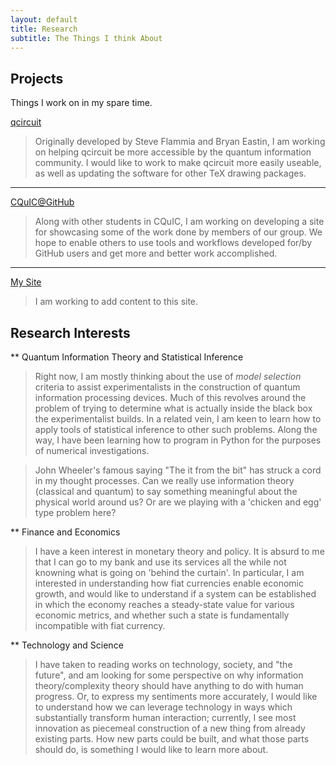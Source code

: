 ```yaml
---
layout: default
title: Research
subtitle: The Things I think About
---
```

<section class="content">

Projects
=========
Things I work on in my spare time.

<i class="fa fa-file-code-o"></i> [qcircuit](http://github.com/CQuIC-GitHub/qcircuit)
> Originally developed by Steve Flammia and Bryan Eastin, I am working on helping qcircuit be more accessible by the quantum information community. I would like to work to make qcircuit more easily useable, as well as updating the software for other TeX drawing packages.

----------------------------

<i class="fa fa-file-code-o"></i> [CQuIC@GitHub](https://cquic-github.github.io/)
> Along with other students in CQuIC, I am working on developing a site for showcasing some of the work done by members of our group. We hope to enable others to use tools and workflows developed for/by GitHub users and get more and better work accomplished.

-------------------------------

<i class="fa fa-file-code-o"></i> [My Site]({{relative}}index.html)
> I am working to add content to this site.



Research Interests
==========

** Quantum Information Theory and Statistical Inference
> Right now, I am mostly thinking about the use of _model selection_ criteria to assist experimentalists in the construction of quantum information processing devices. Much of this revolves around the problem of trying to determine what is actually inside the black box the experimentalist builds. In a related vein, I am keen to learn how to apply tools of statistical inference to other such problems. Along the way, I have been learning how to program in Python for the purposes of numerical investigations.

> John Wheeler's famous saying "The it from the bit" has struck a cord in my thought processes. Can we really use information theory (classical and quantum) to say something meaningful about the physical world around us? Or are we playing with a 'chicken and egg' type problem here?

** Finance and Economics
> I have a keen interest in monetary theory and policy. It is absurd to me that I can go to my bank and use its services all the while not knowning what is going on 'behind the curtain'. In particular, I am interested in understanding how fiat currencies enable economic growth, and would like to understand if a system can be established in which the economy reaches a steady-state value for various economic metrics, and whether such a state is fundamentally incompatible with fiat currency.

** Technology and Science
> I have taken to reading works on technology, society, and "the future", and am looking for some perspective on why information theory/complexity theory should have anything to do with human progress. Or, to express my sentiments more accurately, I would like to understand how we can leverage technology in ways which substantially transform human interaction; currently, I see most innovation as piecemeal construction of a new thing from already existing parts. How new parts could be built, and what those parts should do, is something I would like to learn more about. 
</section>
